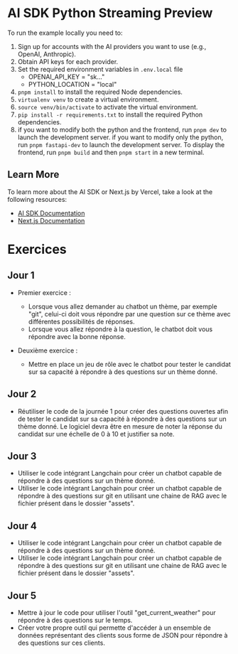 # AI SDK Python Streaming Preview


To run the example locally you need to:

1. Sign up for accounts with the AI providers you want to use (e.g., OpenAI, Anthropic).
2. Obtain API keys for each provider.
3. Set the required environment variables in `.env.local` file
    - OPENAI_API_KEY = "sk..."
    - PYTHON_LOCATION = "local"
4. `pnpm install` to install the required Node dependencies.
5. `virtualenv venv` to create a virtual environment.
6. `source venv/bin/activate` to activate the virtual environment.
7. `pip install -r requirements.txt` to install the required Python dependencies.
8. if you want to modify both the python and the frontend, run `pnpm dev` to launch the development server.
   if you want to modify only the python, run `pnpm fastapi-dev` to launch the development server. To display the frontend, run `pnpm build` and then `pnpm start` in a new terminal.

## Learn More

To learn more about the AI SDK or Next.js by Vercel, take a look at the following resources:

- [AI SDK Documentation](https://sdk.vercel.ai/docs)
- [Next.js Documentation](https://nextjs.org/docs)


# Exercices

## Jour 1

- Premier exercice : 
   - Lorsque vous allez demander au chatbot un thème, par exemple "git", celui-ci doit vous répondre par une question sur ce thème avec différentes possibilités de réponses.
   - Lorsque vous allez répondre à la question, le chatbot doit vous répondre avec la bonne réponse.

- Deuxième exercice :
    - Mettre en place un jeu de rôle avec le chatbot pour tester le candidat sur sa capacité à répondre à des questions sur un thème donné.


## Jour 2

- Réutiliser le code de la journée 1 pour créer des questions ouvertes afin de tester le candidat sur sa capacité à répondre à des questions sur un thème donné. Le logiciel devra être en mesure de noter la réponse du candidat sur une échelle de 0 à 10 et justifier sa note.


## Jour 3

- Utiliser le code intégrant Langchain pour créer un chatbot capable de répondre à des questions sur un thème donné.
- Utiliser le code intégrant Langchain pour créer un chatbot capable de répondre à des questions sur git en utilisant une chaine de RAG avec le fichier présent dans le dossier "assets".


## Jour 4

- Utiliser le code intégrant Langchain pour créer un chatbot capable de répondre à des questions sur un thème donné.
- Utiliser le code intégrant Langchain pour créer un chatbot capable de répondre à des questions sur git en utilisant une chaine de RAG avec le fichier présent dans le dossier "assets".


## Jour 5

- Mettre à jour le code pour utiliser l'outil "get_current_weather" pour répondre à des questions sur le temps.
- Créer votre propre outil qui permette d'accéder à un ensemble de données représentant des clients sous forme de JSON pour répondre à des questions sur ces clients.

